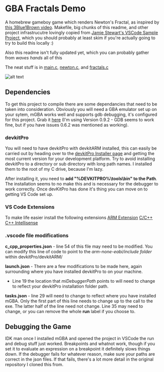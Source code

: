 # GBA Fractals Demo
A homebrew gameboy game which renders Newton's Fractal, as inspired by [this 3Blue1Brown video](https://www.youtube.com/watch?v=-RdOwhmqP5s). Makefile, big chunks of this readme, and other project infrastrucutre lovingly copied from [Jamie Stewart's VSCode Sample Project](https://github.com/JamieDStewart/GBA_VSCode_Basic), which you should probably at least skim if you're actually going to try to build this locally :)

Also this readme isn't fully updated yet, which you can probably gather from *waves hands* all of this

The neat stuff is in [main.c](https://github.com/Ian-Stewart/fractals/blob/master/source/main.c), [newton.c](https://github.com/Ian-Stewart/fractals/blob/master/source/newton.c), and [fractals.c](https://github.com/Ian-Stewart/fractals/blob/master/source/polynomials.c)

![alt text](https://github.com/Ian-Stewart/fractals/blob/master/images/demo.png "Hey would ya look at that, math")

## Dependencies

To get this project to compile there are some dependancies that need to be taken into consideration.
Obviously you will need a GBA emulator set up on your sytem, mGBA works well and supports gdb debugging, it's configured for this project. Grab it [here](https://mgba.io/downloads.html) (I'm using Version 0.9.2 - GDB seems to work fine, but if you have issues 0.6.2 was mentioned as working).

### devkitPro

You will need to have devkitPro with devkitARM installed, this can easily be carried out by heading over to the [devkitPro Installer page](https://github.com/devkitPro/installer/releases) and getting the most current version for your development platform.
Try to avoid installing devkitPro to a directory or sub directory with long path names. I installed them to the root of my C drive, because I'm lazy.

After installing it, you need to **add "%DEVKITPRO%\tools\bin" to the Path**. The installation seems to no make this and is necessary for the debugger to work correctly.
Once devKitPro has done it's thing you can move on to getting VS Code set up.

### VS Code Extensions

 To make life easier install the following extensions 
  [ARM Extension](https://github.com/dan-c-underwood/vscode-arm)
  [C/C++](https://github.com/Microsoft/vscode-cpptools)
  [C++ Intellisense](https://github.com/austin-----/code-gnu-global)
  
### .vscode file modifications

**c_cpp_properties.json** - line 54 of this file may need to be modified. You can modify this line of code to point to the *arm-none-eabi/include folder* within devkitPro/devkitARM/

**launch.json** - There are a few modifications to be made here, again surrounding where you have installed devkitPro to on your machine. 
  - Line 19 the location that *miDebuggerPath* points to will need to change to reflect your devkitPro installation folder path.
  
**tasks.json** - line 29 will need to change to reflect where you have installed mGBA. Only the first part of this line needs to change up to the call to the exe. The latter half of the line need not change. 
Line 35 may need to change, or you can remove the whole **run** label if you choose to.

## Debugging the Game
IDK man once I installed mGBA and opened the project in VSCode the run and debug stuff just worked. Breakpoints and whatnot work, though if you set it to evaluate an expression on a breakpoint it definitely slows things down. If the debugger fails for whatever reason, make sure your paths are correct in the json files. If that fails, there's a lot more detail in the original repository I cloned this from. 